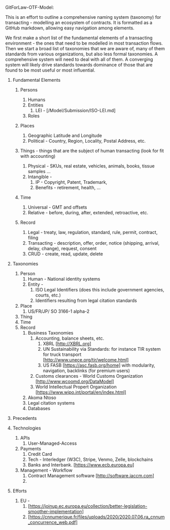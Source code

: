 GitForLaw-OTF-Model:


This is an effort to outline a comprehensive naming system (taxonomy) for transacting - modelling an ecosystem of contracts.
It is formatted as a GitHub markdown, allowing easy navigation among elements.

We first make a short list of the fundamental elements of a transacting environment - the ones that need to be modelled in most transaction flows.  Then we start a broad list of taxonomies that we are aware of, many of them standards from various organizations, but also less formal taxonomies. A comprehensive system will need to deal with all of them.  A converging system will likely drive standards towards dominance of those that are found to be most useful or most influential.



1.  Fundamental Elements

    1. Persons
        1. Humans
        1. Entities
            1. LEI - [/Model/Submission/ISO-LEI.md]
        1. Roles

    1. Places
        1. Geographic Latitude and Longitude
        1. Political - Country, Region, Locality, Postal Address, etc.
    1. Things - things that are the subject of human transacting  (look for fit with accounting)
        1. Physical - SKUs, real estate, vehicles, animals, books, tissue samples ...
        1. Intangible -
            1. IP - Copyright, Patent, Trademark, 
            1. Benefits - retirement, health, ...
    1. Time
        1. Universal - GMT and offsets
        1. Relative - before, during, after, extended, retroactive, etc.
    1. Record
        1. Legal - treaty, law, regulation, standard, rule, permit, contract, filing
        1. Transacting - description, offer, order, notice (shipping, arrival, delay, change), request, consent
        1. CRUD - create, read, update, delete


1.  Taxonomies

    1. Person
        1. Human - National identity systems
        1. Entity - 
            1. ISO Legal Identifiers  (does this include government agencies, courts, etc.)
            1. Identifiers resulting from legal citation standards
    1. Place
        1. US/FR/JP/  SO 3166-1 alpha-2
    1. Thing
    1. Time
    1. Record
        1. Business Taxonomies
            1. Accounting, balance sheets, etc.
                1. XBRL [http://XBRL.org]
                1. UN Sustainability via Standards: for instance TIR system for truck transport [http://www.unece.org/tir/welcome.html]
                1. US FASB [https://asc.fasb.org/home] with modularity, navigation, backlinks (for premium users)
            1. Customs clearances - World Customs Organization [http://www.wcoomd.org/DataModel]
            1. World Intellectual Propert Organization [https://www.wipo.int/portal/en/index.html]
        1. Akoma Ntoso
        1. Legal citation systems
        1. Databases
        
 
1. Precedents

1. Technologies
    1. APIs
        1. User-Managed-Access
    1. Payments
        1. Credit Card
        1. Tech -  Interledger (W3C), Stripe, Venmo, Zelle, blockchains
        1. Banks and Interbank.  [https://www.ecb.europa.eu]
    1. Management - Workflow
        1. Contract Management software  [http://software.iaccm.com]
        1. 

1. Efforts
    1. EU - 
        1. [https://joinup.ec.europa.eu/collection/better-legislation-smoother-implementation]
        1. [https://cnnumerique.fr/files/uploads/2020/2020.07.06.ra_cnnum_concurrence_web.pdf]
